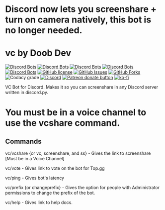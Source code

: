 # Discord now lets you screenshare + turn on camera natively, this bot is no longer needed.

# vc by Doob Dev
[![Discord Bots](https://top.gg/api/widget/status/706286009771360310.svg)](https://top.gg/bot/706286009771360310)
[![Discord Bots](https://top.gg/api/widget/upvotes/706286009771360310.svg?noavatar=true)](https://top.gg/bot/706286009771360310)
[![Discord Bots](https://top.gg/api/widget/lib/706286009771360310.svg?noavatar=true)](https://top.gg/bot/706286009771360310)
[![Discord Bots](https://discordbots.org/api/widget/owner/706286009771360310.svg?noavatar=true)](https:/top.gg/bot/706286009771360310)
[![Discord Bots](https://top.gg/api/widget/servers/706286009771360310.svg?noavatar=true)](https://top.gg/bot/706286009771360310)
[![GitHub license](https://img.shields.io/github/license/doobdev/vc.svg?style=for-the-badge)](https://github.com/doobdev/vc/blob/master/LICENSE)
[![GitHub Issues](https://img.shields.io/github/issues/doobdev/vc?style=for-the-badge)](https://github.com/doobdev/vc/issues)
[![GitHub Forks](https://img.shields.io/github/forks/doobdev/vc?style=for-the-badge)](https://github.com/doobdev/vc/network/members)
![Codacy grade](https://img.shields.io/codacy/grade/ae98592b4c14434699c2fc18b848f35d?style=for-the-badge)
[![Discord](https://img.shields.io/discord/702352937980133386?color=blue&logo=Discord&style=for-the-badge)](https://discord.gg/ryTYWjD)
<span class="badge-patreon"><a href="https://www.patreon.com/doobdev" title="Donate to this project using Patreon"><img src="https://img.shields.io/badge/patreon-donate-yellow.svg?style=for-the-badge" alt="Patreon donate button" /></a></span>
[![ko-fi](https://www.ko-fi.com/img/githubbutton_sm.svg)](https://ko-fi.com/mmatt)

VC Bot for Discord. Makes it so you can screenshare in any Discord server written in discord.py.
# You must be in a voice channel to use the vcshare command.
## Commands
vc/vcshare {or vc, screenshare, and ss} - Gives the link to screenshare [Must be in a Voice Channel]

vc/vote - Gives link to vote on the bot for Top.gg

vc/ping - Gives bot's latency

vc/prefix {or changeprefix} - Gives the option for people with Administrator permissions to change the prefix of the bot.

vc/help - Gives link to help docs.
